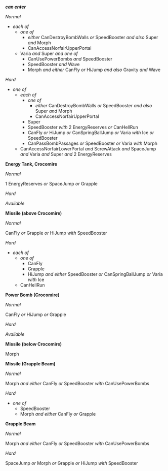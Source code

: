 ﻿***can enter***

*Normal*

- *each of*
  - *one of*
    - *either* CanDestroyBombWalls *or* SpeedBooster *and also* Super *and* Morph
    - CanAccessNorfairUpperPortal
  - Varia *and* Super *and one of*
    - CanUsePowerBombs *and* SpeedBooster
    - SpeedBooster *and* Wave
    - Morph *and either* CanFly *or* HiJump *and also* Gravity *and* Wave

*Hard*

- *one of*
  - *each of*
    - *one of*
      - *either* CanDestroyBombWalls *or* SpeedBooster *and also* Super *and* Morph
      - CanAccessNorfairUpperPortal
    - Super
    - SpeedBooster *with* 2 EnergyReserves *or* CanHellRun
    - CanFly *or* HiJump *or* CanSpringBallJump *or* Varia *with* Ice *or* SpeedBooster
    - CanPassBombPassages *or* SpeedBooster *or* Varia *with* Morph
  - CanAccessNorfairLowerPortal *and* ScrewAttack *and* SpaceJump *and* Varia *and* Super *and* 2 EnergyReserves

**Energy Tank, Crocomire**

*Normal*

1 EnergyReserves *or* SpaceJump *or* Grapple

*Hard*

*Available*

**Missile (above Crocomire)**

*Normal*

CanFly *or* Grapple *or* HiJump *with* SpeedBooster

*Hard*

- *each of*
  - *one of*
    - CanFly
    - Grapple
    - HiJump *and either* SpeedBooster *or* CanSpringBallJump *or* Varia *with* Ice
  - CanHellRun

**Power Bomb (Crocomire)**

*Normal*

CanFly *or* HiJump *or* Grapple

*Hard*

*Available*

**Missile (below Crocomire)**

Morph

**Missile (Grapple Beam)**

*Normal*

Morph *and either* CanFly *or* SpeedBooster *with* CanUsePowerBombs

*Hard*

- *one of*
  - SpeedBooster
  - Morph *and either* CanFly *or* Grapple

**Grapple Beam**

*Normal*

Morph *and either* CanFly *or* SpeedBooster *with* CanUsePowerBombs

*Hard*

SpaceJump *or* Morph *or* Grapple *or* HiJump *with* SpeedBooster
